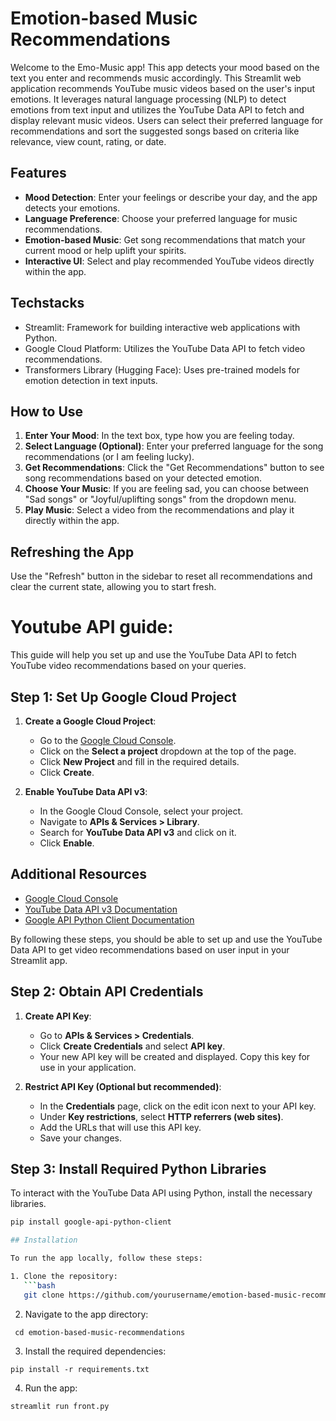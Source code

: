# Emotion-based Music Recommendations

Welcome to the Emo-Music  app! This app detects your mood based on the text you enter and recommends music accordingly.
This Streamlit web application recommends YouTube music videos based on the user's input emotions. It leverages natural language processing (NLP) to detect emotions from text input and utilizes the YouTube Data API to fetch and display relevant music videos. Users can select their preferred language for recommendations and sort the suggested songs based on criteria like relevance, view count, rating, or date.

## Features

- **Mood Detection**: Enter your feelings or describe your day, and the app detects your emotions.
- **Language Preference**: Choose your preferred language for music recommendations.
- **Emotion-based Music**: Get song recommendations that match your current mood or help uplift your spirits.
- **Interactive UI**: Select and play recommended YouTube videos directly within the app.

## Techstacks

- Streamlit: Framework for building interactive web applications with Python.
- Google Cloud Platform: Utilizes the YouTube Data API to fetch video recommendations.
- Transformers Library (Hugging Face): Uses pre-trained models for emotion detection in text inputs.
## How to Use

1. **Enter Your Mood**: In the text box, type how you are feeling today.
2. **Select Language (Optional)**: Enter your preferred language for the song recommendations (or I am feeling lucky).
3. **Get Recommendations**: Click the "Get Recommendations" button to see song recommendations based on your detected emotion.
4. **Choose Your Music**: If you are feeling sad, you can choose between "Sad songs" or "Joyful/uplifting songs" from the dropdown menu.
5. **Play Music**: Select a video from the recommendations and play it directly within the app.

## Refreshing the App

Use the "Refresh" button in the sidebar to reset all recommendations and clear the current state, allowing you to start fresh.
# Youtube API guide:
This guide will help you set up and use the YouTube Data API to fetch YouTube video recommendations based on your queries.

## Step 1: Set Up Google Cloud Project

1. **Create a Google Cloud Project**:
   - Go to the [Google Cloud Console](https://console.cloud.google.com/).
   - Click on the **Select a project** dropdown at the top of the page.
   - Click **New Project** and fill in the required details.
   - Click **Create**.

2. **Enable YouTube Data API v3**:
   - In the Google Cloud Console, select your project.
   - Navigate to **APIs & Services > Library**.
   - Search for **YouTube Data API v3** and click on it.
   - Click **Enable**.
## Additional Resources
- [Google Cloud Console](https://console.cloud.google.com/)
- [YouTube Data API v3 Documentation](https://developers.google.com/youtube/v3/docs)
- [Google API Python Client Documentation](https://github.com/googleapis/google-api-python-client)


By following these steps, you should be able to set up and use the YouTube Data API to get video recommendations based on user input in your Streamlit app.

## Step 2: Obtain API Credentials

1. **Create API Key**:
   - Go to **APIs & Services > Credentials**.
   - Click **Create Credentials** and select **API key**.
   - Your new API key will be created and displayed. Copy this key for use in your application.

2. **Restrict API Key (Optional but recommended)**:
   - In the **Credentials** page, click on the edit icon next to your API key.
   - Under **Key restrictions**, select **HTTP referrers (web sites)**.
   - Add the URLs that will use this API key.
   - Save your changes.

## Step 3: Install Required Python Libraries

To interact with the YouTube Data API using Python, install the necessary libraries.

```bash
pip install google-api-python-client

## Installation

To run the app locally, follow these steps:

1. Clone the repository:
   ```bash
   git clone https://github.com/yourusername/emotion-based-music-recommendations.git
   ```
2. Navigate to the app directory:
 ```
  cd emotion-based-music-recommendations
```

3. Install the required dependencies:
```
pip install -r requirements.txt
```
4. Run the app:
```
streamlit run front.py
```



